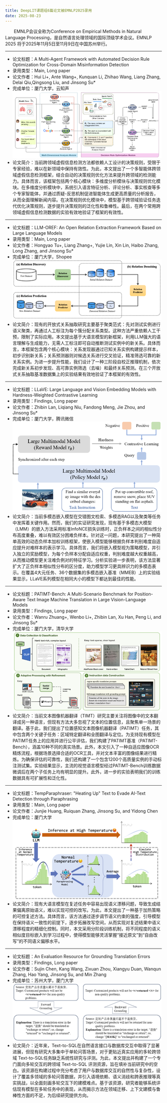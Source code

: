 ```yaml
---
title: DeepLIT课题组6篇论文被EMNLP2025录用
date: 2025-08-23
---
```

&emsp;&emsp;EMNLP会议全称为Conference on Empirical Methods in Natural Language Processing，是自然语言处理领域的国际顶级学术会议。‌EMNLP 2025 将于2025年11月5日至11月9日在中国苏州举行。
<!--more-->
- - -
- 论文标题：A Multi-Agent Framework with Automated Decision Rule Optimization for Cross-Domain Misinformation Detection
- 录用类型：Main, Long paper
- 论文作者：Hui Li+, Ante Wang+, Kunquan Li, Zhihao Wang, Liang Zhang, Delai Qiu,Qingsong Liu, and Jinsong Su*
- 完成单位：厦门大学，云知声
![](1.png)
- 论文简介：当前跨领域虚假信息检测方法都依赖人工设计的决策规则，受限于专家经验，难以在新领域中保持有效性。为此，本文提出了一个多智能体跨领域虚假信息检测框架，结合自动的决策规则优化方法来提升跨领域的检测能力。具体而言，该框架包括两个核心模块：多维度分析模块与决策规则优化模块。在多维度分析模块中，系统引入语言特征分析、评论分析、事实核查等多个专家智能体，并通过质疑-反思机制促进智能体生成更高质量的分析报告，从而全面理解新闻内容。在决策规则优化模块中，模型基于跨领域验证任务迭代优化决策规则，逐步提升决策规则的泛化性和鲁棒性。最后，在两个常用跨领域虚假信息检测数据的实验有效地验证了框架的有效性。
- - -
- 论文标题：LLM-OREF: An Open Relation Extraction Framework Based on Large Language Models
- 录用类型：Main, Long paper
- 论文作者：Hongyao Tu+, Liang Zhang+, Yujie Lin, Xin Lin, Haibo Zhang, Long Zhang, and Jinsong Su*
- 完成单位：厦门大学，Shopee
![](2.png)
- 论文简介：现有的开放式关系抽取研究主要基于聚类范式：先对测试实例进行语义聚类，再通过人工标注为每个簇分配关系类型。这种方法严重依赖人工干预，限制了实际应用。本文提出基于大语言模型的新框架，利用LLM强大的语言理解与生成能力，无需人工标注即可自动推断测试实例中的新关系。具体而言，本框架包含两个核心模块：关系发现器通过已知关系实例构建提示样本，初步识别新关系；关系预测器则对候选关系进行交叉验证，精准筛选可靠的新关系实例。为进一步提升性能，我们设计了一种三阶段自校正推理机制，依次完成新关系初步发现、高可靠实例筛选（去噪）和最终关系预测。在三个开放式关系抽取基准数据集上的实验结果有效地验证了本框架的有效性。
- - -
- 论文标题：LLaVE: Large Language and Vision Embedding Models with Hardness-Weighted Contrastive Learning
- 录用类型：Findings, Long paper
- 论文作者：Zhibin Lan, Liqiang Niu, Fandong Meng, Jie Zhou, and Jinsong Su*
- 完成单位：厦门大学，腾讯微信
![](3.png)
- 论文简介：当前多模态嵌入模型在交错图文检索、多模态RAG以及聚类等任务中发挥着关键作用。然而，我们的实证研究发现，现有基于多模态大模型（LMM）的嵌入方法采用标准InfoNCE损失训练时，正负样本之间的相似性分布高度重叠，难以有效区分困难负样本。针对这一问题，本研究提出了一种简单高效的动态负样本加权训练框架，使嵌入模型能够根据负样本判别难度自适应提升对难样本的表示学习。具体而言，我们将嵌入模型视为策略模型，并引入独立的奖励模型，为每个负样本分配自适应权重，判别难度越大权重越高，从而推动模型更关注难负例对的特征学习。分析实验进一步表明，该方法显著扩大了正负样本相似性分布的区分度，助力模型学习更具辨识力的多模态表示。在覆盖4大元任务、36个数据集的多模态嵌入基准（MMEB）上的实验结果显示，LLaVE系列模型在相同大小的模型下都达到最佳的性能。
- - -
- 论文标题：PATIMT-Bench: A Multi-Scenario Benchmark for Position-Aware Text Image Machine Translation in Large Vision-Language Models
- 录用类型：Findings, Long paper
- 论文作者：Wanru Zhuang+, Wenbo Li+, Zhibin Lan, Xu Han, Peng Li, and Jinsong Su*
- 完成单位：厦门大学，清华大学
![](4.png)
- 论文简介：当前文本图像机器翻译（TIMT）研究主要关注将图像中的文本翻译成另一种语言，但现有方法大多忽视了文本的位置信息，且聚焦单一场景的翻译。基于此，我们提出了位置感知文本图像机器翻译（PATIMT）任务，其中包含两个关键子任务：区域特定翻译和全图翻译与定位。为支持现有模型在PATIMT任务上的应用并进行公平评估，我们构建了PATIMT基准（PATIMT-Bench），涵盖10种不同的真实场景。此外，本文引入了一种自适应图像OCR精炼流程，根据场景选择合适的OCR工具，并对文本丰富的图像结果进行精炼。为确保评估的可靠性，我们还构建了一个包含1200个高质量实例的手动标注测试集。实验结果显示，主流的视觉语言模型经过PATIMT-Bench训练数据微调后在两个子任务上均有明显的提升。此外，进一步的实验表明我们的训练数据具有可扩展性和泛化性。
- - -
- 论文标题：TempParaphraser: "Heating Up" Text to Evade AI-Text Detection through Paraphrasing
- 录用类型：Main, Long paper
- 论文作者：Junjie Huang, Ruiquan Zhang, Jinsong Su, and Yidong Chen
- 完成单位：厦门大学
![](5.png)
- 论文简介：现有大语言模型在复述任务中容易出现语义漂移问题，导致生成结果偏离原始语义，难以实现可控的改写。为此，本文提出了一种基于加热策略的可控复述方法。具体而言，该方法通过逐步调节语义约束的强度，引导模型在保持语义一致性的前提下，逐步拓展改写空间，从而实现对复述结果中语义漂移程度的精细化控制。同时，本文采用分阶段训练机制，将不同程度的语义相似度目标嵌入到学习过程中，使得模型能够灵活掌握“接近原文”到“自由改写”的不同语义偏移水平。
- - -
- 论文标题：An Evaluation Resource for Grounding Translation Errors
- 录用类型：Findings, Long paper
- 论文作者：Sujin Chen, Kang Wang, Zixuan Zhou, Xiangyu Duan, Wanqun Zhang, Hao Yang, Jinsong Su, and Min Zhang
- 完成单位：苏州大学，厦门大学
![](6.png)
- 论文简介：近年来，Text-to-SQL在自然语言接口与数据库交互中取得了显著进展，但现有研究大多集中于单轮问答场景，对于更贴近真实应用的多轮跨领域 Text-to-SQL任务缺乏系统性研究与评测。为此，本文提出并构建了一个专门面向多轮交互的跨领域 Text-to-SQL 评测资源，旨在填补当前研究中的空白。该资源在构建过程中充分考虑了用户与数据库交互的自然性与复杂性，设计了覆盖多领域的多轮问答数据，并引入语境依赖、语义消歧和跨表推理等真实挑战，以全面刻画多轮交互下的建模难点。基于该资源，研究者能够系统评估现有模型在多轮任务中的表现，从而揭示方法在领域迁移、上下文建模与鲁棒性方面的不足，为后续研究提供方向。
